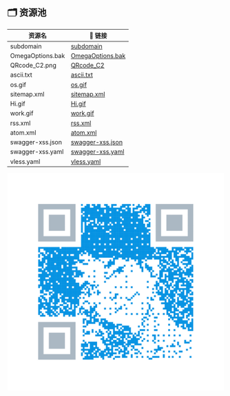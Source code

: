 &emsp; 

## &#x1F5C2; 资源池



| 资源名           | 🔗 链接                                                       |
| ---------------- | ------------------------------------------------------------ |
| subdomain  | [subdomain](./subdomain.md)                                 |
| OmegaOptions.bak | [OmegaOptions.bak](https://sumsec.me/resources/OmegaOptions.bak) |
| QRcode_C2.png    | [QRcode_C2](./QRcode_C2.png)                                 |
| ascii.txt        | [ascii.txt](./ascii.txt)                                     |
| os.gif           | [os.gif](./os.gif)                                           |
| sitemap.xml      | [sitemap.xml](./sitemap.xml)                                 |
| Hi.gif           | [Hi.gif](./Hi.gif)                                           |
| work.gif         | [work.gif](./work.gif)                                       |
| rss.xml          | [rss.xml](./rss.xml)                                         |
| atom.xml         | [atom.xml](./atom.xml)                                       |
| swagger-xss.json | [swagger-xss.json](./swagger.json)                           |
| swagger-xss.yaml | [swagger-xss.yaml](./swagger.yaml)                           |
| vless.yaml | [vless.yaml](./vless.yaml)                           |

![QRcode_C2.png](./QRcode_C2.png)
